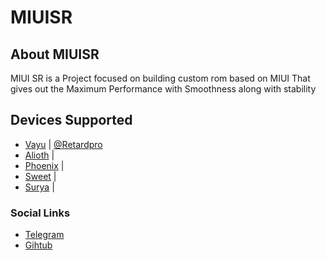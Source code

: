 # MIUISR 

## About MIUISR
  MIUI SR is a Project focused on building custom rom based on MIUI That gives out the Maximum Performance with Smoothness along with stability

## Devices Supported
  - [Vayu](https://github.com/miuisr/vayu)        | [@Retardpro](https://telegram.me/retardpro)
  - [Alioth](https://github.com/miuisr/alioth)    | [](https://telegram.me/retardpro)
  - [Phoenix](https://github.com/miuisr/phoenix)  | [](https://telegram.me/retardpro)
  - [Sweet](https://github.com/miuisr/sweet)      | [](https://telegram.me/retardpro)
  - [Surya](https://github.com/miuisr/surya)      | [](https://telegram.me/retardpro)
 
### Social Links

- [Telegram](https://telegram.me/miuisr)
- [Gihtub](https://github.com/miuisr)
